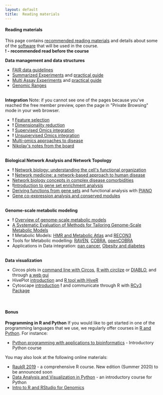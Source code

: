 ```yaml
---
layout: default
title:  Reading materials
---
```


#### Reading materials 

This page contains [recommended reading materials](#reading-materials) and details about some of 
the [software](#software) that will be used in the course.  
**! - recommended read before the course**

**Data management and data structures**
- [FAIR data guidelines][11]
- [Summarized Experiments][12] and [practical guide][28]
- [Multi Assay Experiments][13] and [practical guide][15]
- [Genomic Ranges][14]
  <br/><br/>

**Integration**
Note: if you cannot see one of the pages because you've reached the free member preview,
open the page in "Private Browsing" mode in your web browser.
- **!** [Feature selection][7] 
- **!** [Dimensionality reduction][8] 
- **!** [Supervised Omics integration][9] 
- **!** [Unsupervised Omics integration][10] 
- [Multi-omics approaches to disease][36]
- [Nikolay's notes from the board][42]
  <br/><br/>
  
**Biological Network Analysis and Network Topology**
- **!** [Network biology: understanding the cell's functional organization][34] 
- **!** [Network medicine: a network-based approach to human disease][39] 
- [Network biology concepts in complex disease comorbidities][41]
- **!**[Introduction to gene set enrichment analysis][6]
- [Deriving functions from gene sets][35] and functional analysis with [PIANO][18]
- [Gene co-expression analysis and conserved modules][38]
  <br/><br/>
  
**Genome-scale metabolic modeling**
- **!** [Overview of genome-scale metabolic models][40] 
- [A Systematic Evaluation of Methods for Tailoring Genome-Scale Metabolic Models][33]
- **!** Metabolic Models: [HMR and Metabolic Atlas][16] and [RECON3][17]  
- Tools for Metabolic modelling: [RAVEN][21], [COBRA][22], [openCOBRA][23] 
- Applications in Data integration: [pan cancer][19], [Obesity and diabetes][20] 
  <br/><br/>
  
**Data visualization**
- Circos plots in [command line with Circos][24], [R with circlize][25] or [DIABLO][26], and through [a web gui][27]  
- HivePlot [introduction][29] and [R tool with HiveR][30]  
- Cytoscape [introduction][31] **!** and communicate through R with [RCy3 Package][32]  
  <br/><br/>
  

#### Bonus

**Programming in R and Python**
If you would like to get started in one of the programming languages that we use, we regularly offer 
courses in [R and Python][1]. For instance:
- [Python programming with applications to bioinformatics][2] - Introductory Python course

You may also look at the following online materials:
- [RaukR 2019][3] - a comprehensive R course. New edition (Summer 2020) to be announced soon
- [Data Analysis and Visualization in Python][4] - an introductory course for Python
- [Intro to R and RStudio for Genomics][5]



[1]: https://nbis.se/training/events.html
[2]: https://www.scilifelab.se/events/python-programming-with-applications-to-bioinformatics-uppsala/
[3]: https://nbisweden.github.io/RaukR-2019/
[4]: https://datacarpentry.org/python-ecology-lesson/
[5]: https://datacarpentry.org/genomics-r-intro/
[6]: https://onlinelibrary.wiley.com/doi/full/10.1002/ajmg.b.32328
[7]: https://towardsdatascience.com/select-features-for-omics-integration-511390b7e7fd
[8]: https://towardsdatascience.com/reduce-dimensions-for-single-cell-4224778a2d67
[9]: https://towardsdatascience.com/supervised-omics-integration-2158e1a6d23f
[10]: https://medium.com/@nikolay.oskolkov/unsupervised-omics-integration-688bf8fa49bf
[11]: https://www.nature.com/articles/sdata201618
[12]: https://www.ncbi.nlm.nih.gov/pmc/articles/PMC4509590/
[13]: https://www.ncbi.nlm.nih.gov/pmc/articles/PMC5679241/
[14]: https://bioconductor.org/packages/release/bioc/vignettes/GenomicRanges/inst/doc/GenomicRangesIntroduction.html
[15]: http://bioconductor.org/packages/release/bioc/vignettes/MultiAssayExperiment/inst/doc/MultiAssayExperiment.html
[16]: https://www.metabolicatlas.org
[17]: https://www.ncbi.nlm.nih.gov/pubmed/29457794
[18]: https://www.ncbi.nlm.nih.gov/pubmed/23444143
[19]: https://www.biorxiv.org/content/10.1101/050187v2
[20]: https://www.ncbi.nlm.nih.gov/pubmed/23630502
[21]: https://www.ncbi.nlm.nih.gov/pmc/articles/PMC6207324/
[22]: https://www.nature.com/articles/s41596-018-0098-2
[23]: https://opencobra.github.io/cobratoolbox/stable
[24]: http://circos.ca/documentation/course/
[25]: https://jokergoo.github.io/circlize_book/book/
[26]: http://www.biorxiv.org/content/biorxiv/early/2016/08/03/067611.full.pdf
[27]: http://mkweb.bcgsc.ca/tableviewer/visualize/
[28]: https://bioconductor.org/packages/release/bioc/vignettes/SummarizedExperiment/inst/doc/SummarizedExperiment.html
[29]: http://hiveplot.com
[30]: https://github.com/bryanhanson/HiveR
[31]: https://cytoscape.org/cytoscape-tutorials/protocols/tour-of-cytoscape/#/
[32]: https://bioconductor.org/packages/release/bioc/vignettes/RCy3/inst/doc/Overview-of-RCy3.html
[33]: https://www.cell.com/fulltext/S2405-4712(17)30010-8
[34]: https://www.nature.com/articles/nrg1272
[35]: stke.sciencemag.org/content/4/190/tr4?ijkey=W33OsCqwQHZ5k
[36]: https://link.springer.com/content/pdf/10.1186/s13059-017-1215-1.pdf
[37]: http://mural.maynoothuniversity.ie/1885/1/HamiltonMasonGraphTheory.pdf
[38]: https://science.sciencemag.org/content/302/5643/249.full
[39]: https://www.nature.com/articles/nrg2918
[40]: https://www.frontiersin.org/articles/10.3389/fphys.2015.00413/full
[41]: https://www.nature.com/articles/nrg.2016.87.pdf
[42]: https://github.com/NBISweden/workshop_omics_integration/blob/master/img/Nikolay_board.jpg
